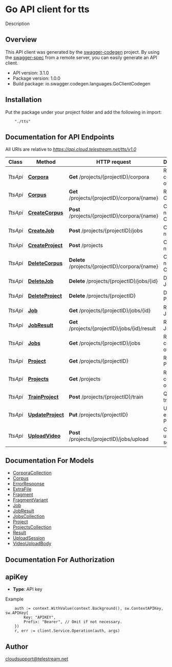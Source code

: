 # Go API client for tts

Description

## Overview
This API client was generated by the [swagger-codegen](https://github.com/swagger-api/swagger-codegen) project.  By using the [swagger-spec](https://github.com/swagger-api/swagger-spec) from a remote server, you can easily generate an API client.

- API version: 3.1.0
- Package version: 1.0.0
- Build package: io.swagger.codegen.languages.GoClientCodegen

## Installation
Put the package under your project folder and add the following in import:
```
    "./tts"
```

## Documentation for API Endpoints

All URIs are relative to *https://api.cloud.telestream.net/tts/v1.0*

Class | Method | HTTP request | Description
------------ | ------------- | ------------- | -------------
*TtsApi* | [**Corpora**](docs/TtsApi.md#corpora) | **Get** /projects/{projectID}/corpora | Returns a collection of Corpora
*TtsApi* | [**Corpus**](docs/TtsApi.md#corpus) | **Get** /projects/{projectID}/corpora/{name} | Returns the Corpus
*TtsApi* | [**CreateCorpus**](docs/TtsApi.md#createcorpus) | **Post** /projects/{projectID}/corpora/{name} | Creates a new Corpus
*TtsApi* | [**CreateJob**](docs/TtsApi.md#createjob) | **Post** /projects/{projectID}/jobs | Creates a new Job
*TtsApi* | [**CreateProject**](docs/TtsApi.md#createproject) | **Post** /projects | Creates a new Project
*TtsApi* | [**DeleteCorpus**](docs/TtsApi.md#deletecorpus) | **Delete** /projects/{projectID}/corpora/{name} | Creates a new Corpus
*TtsApi* | [**DeleteJob**](docs/TtsApi.md#deletejob) | **Delete** /projects/{projectID}/jobs/{id} | Deletes the Job
*TtsApi* | [**DeleteProject**](docs/TtsApi.md#deleteproject) | **Delete** /projects/{projectID} | Deletes the Project
*TtsApi* | [**Job**](docs/TtsApi.md#job) | **Get** /projects/{projectID}/jobs/{id} | Returns the Job
*TtsApi* | [**JobResult**](docs/TtsApi.md#jobresult) | **Get** /projects/{projectID}/jobs/{id}/result | Returns the Job Result
*TtsApi* | [**Jobs**](docs/TtsApi.md#jobs) | **Get** /projects/{projectID}/jobs | Returns a collection of Jobs
*TtsApi* | [**Project**](docs/TtsApi.md#project) | **Get** /projects/{projectID} | Returns the Project
*TtsApi* | [**Projects**](docs/TtsApi.md#projects) | **Get** /projects | Returns a collection of Projects
*TtsApi* | [**TrainProject**](docs/TtsApi.md#trainproject) | **Post** /projects/{projectID}/train | Queues training
*TtsApi* | [**UpdateProject**](docs/TtsApi.md#updateproject) | **Put** /projects/{projectID} | Updates an existing Project
*TtsApi* | [**UploadVideo**](docs/TtsApi.md#uploadvideo) | **Post** /projects/{projectID}/jobs/upload | Creates an upload session


## Documentation For Models

 - [CorporaCollection](docs/CorporaCollection.md)
 - [Corpus](docs/Corpus.md)
 - [ErrorResponse](docs/ErrorResponse.md)
 - [ExtraFile](docs/ExtraFile.md)
 - [Fragment](docs/Fragment.md)
 - [FragmentVariant](docs/FragmentVariant.md)
 - [Job](docs/Job.md)
 - [JobResult](docs/JobResult.md)
 - [JobsCollection](docs/JobsCollection.md)
 - [Project](docs/Project.md)
 - [ProjectsCollection](docs/ProjectsCollection.md)
 - [Result](docs/Result.md)
 - [UploadSession](docs/UploadSession.md)
 - [VideoUploadBody](docs/VideoUploadBody.md)


## Documentation For Authorization

## apiKey
- **Type**: API key 

Example
```
	auth := context.WithValue(context.Background(), sw.ContextAPIKey, sw.APIKey{
		Key: "APIKEY",
		Prefix: "Bearer", // Omit if not necessary.
	})
    r, err := client.Service.Operation(auth, args)
```

## Author

cloudsupport@telestream.net

